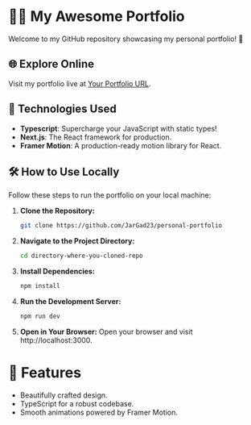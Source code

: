 # 👩‍💻 My Awesome Portfolio

Welcome to my GitHub repository showcasing my personal portfolio! 🚀

## 🌐 Explore Online

Visit my portfolio live at [Your Portfolio URL](https://vercel.com/jarosz23/personal-portfolio).

## 🚀 Technologies Used

- **Typescript**: Supercharge your JavaScript with static types!
- **Next.js**: The React framework for production.
- **Framer Motion**: A production-ready motion library for React.

## 🛠️ How to Use Locally

Follow these steps to run the portfolio on your local machine:

1. **Clone the Repository:**
   ```bash
   git clone https://github.com/JarGad23/personal-portfolio
2. **Navigate to the Project Directory:**
   ```bash
   cd directory-where-you-cloned-repo
3. **Install Dependencies:**
   ```bash
   npm install
4. **Run the Development Server:**
    ```bash
    npm run dev
5. **Open in Your Browser:**
    Open your browser and visit http://localhost:3000.

# 🌟 Features

- Beautifully crafted design.
- TypeScript for a robust codebase.
- Smooth animations powered by Framer Motion.

